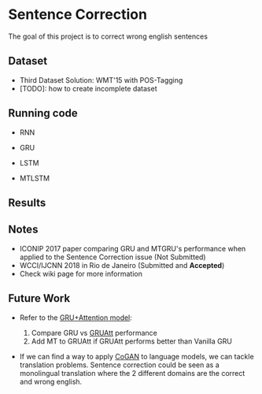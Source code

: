 # Sentence Correction
The goal of this project is to correct wrong english sentences

## Dataset
* Third Dataset Solution: WMT'15 with POS-Tagging
* [TODO]: how to create incomplete dataset

## Running code
* RNN

* GRU

* LSTM

* MTLSTM

## Results

## Notes
* ICONIP 2017 paper comparing GRU and MTGRU's performance when applied to the Sentence Correction issue (Not Submitted)
* WCCI/IJCNN 2018 in Rio de Janeiro (Submitted and **Accepted**)
* Check wiki page for more information

## Future Work
* Refer to the [GRU+Attention model](https://github.com/gcunhase/PaperNotes/blob/master/notes/gruatt.md):
   1. Compare GRU vs [GRUAtt](https://github.com/DeepLearnXMU/CAEncoder-NMT) performance
   2. Add MT to GRUAtt if GRUAtt performs better than Vanilla GRU

* If we can find a way to apply [CoGAN](https://github.com/gcunhase/PaperNotes/edit/master/notes/cogan.md) to language models, we can tackle translation problems. Sentence correction could be seen as a monolingual translation where the 2 different domains are the correct and wrong english.

